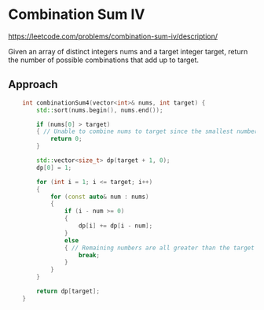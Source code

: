# Combination Sum IV

https://leetcode.com/problems/combination-sum-iv/description/

Given an array of distinct integers nums and a target integer target, return the number of possible combinations that add up to target.

## Approach

``` C++
    int combinationSum4(vector<int>& nums, int target) {
        std::sort(nums.begin(), nums.end());

        if (nums[0] > target)
        { // Unable to combine nums to target since the smallest number is greater than the target
            return 0;
        }

        std::vector<size_t> dp(target + 1, 0);
        dp[0] = 1;

        for (int i = 1; i <= target; i++)
        {
            for (const auto& num : nums)
            {
                if (i - num >= 0)
                {
                    dp[i] += dp[i - num];
                }
                else
                { // Remaining numbers are all greater than the target number
                    break;
                }
            }
        }

        return dp[target];
    }
```
